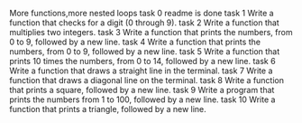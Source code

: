 More functions,more nested loops
task 0 readme is done
task 1 Write a function that checks for a digit (0 through 9).
task 2 Write a function that multiplies two integers.
task 3 Write a function that prints the numbers, from 0 to 9, followed by a new line.
task 4 Write a function that prints the numbers, from 0 to 9, followed by a new line.
task 5 Write a function that prints 10 times the numbers, from 0 to 14, followed by a new line.
task 6 Write a function that draws a straight line in the terminal.
task 7 Write a function that draws a diagonal line on the terminal.
task 8 Write a function that prints a square, followed by a new line.
task 9 Write a program that prints the numbers from 1 to 100, followed by a new line.
task 10 Write a function that prints a triangle, followed by a new line.
